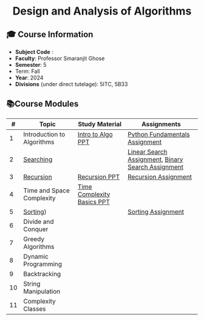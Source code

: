 <h1 align="center">Design and Analysis of Algorithms </h1>

## **🎓 Course Information**

- **Subject Code** :
- **Faculty**: Professor Smaranjit Ghose 
- **Semester**: 5
- Term: Fall
- **Year**: 2024
- **Divisions** (under direct tutelage): 5ITC, 5B33


## **📚Course Modules**

|#|Topic | Study Material | Assignments |
|--|-----|--------------|--------------|
|1|Introduction to Algorithms | [Intro to Algo PPT](https://www.canva.com/design/DAGHn59CvDE/ngSud-Z7JGDgK9gLBC_6qw/view?utm_content=DAGHn59CvDE&utm_campaign=designshare&utm_medium=link&utm_source=editor) | [Python Fundamentals Assignment](https://github.com/smaranjitghose/DAA/blob/main/Fundamental_Python_Assignment.MD)|
|2| [Searching]() | | [Linear Search Assignment](https://github.com/smaranjitghose/DAA/blob/main/Linear_Search_Assignment.MD), [Binary Search Assignment](https://github.com/smaranjitghose/DAA/blob/main/Binary_Search_Assignment.MD)|
|3|[Recursion](https://excalidraw.com/#json=B_RNsqpiceXFAOzZ5TJdP,0qFslpvoE_rsICdsRmymYg)| [Recursion PPT](https://www.canva.com/design/DAGIuo-aKbo/KpuxLZMenqo5mgdP5GTp4w/view?utm_content=DAGIuo-aKbo&utm_campaign=designshare&utm_medium=link&utm_source=editor)|[Recursion Assignment](https://github.com/smaranjitghose/DAA/blob/main/Recursion_Assignment.MD)|
|4| Time and Space Complexity| [Time Complexity Basics PPT](https://www.canva.com/design/DAGJHZ8k_-o/vC_kcBGjW6CS9_n-NgZLDw/view?utm_content=DAGJHZ8k_-o&utm_campaign=designshare&utm_medium=link&utm_source=editor)| |
|5| [Sorting](https://www.canva.com/design/DAGJxnh_s7g/a9ZUdrbJ3SHJ2EpYesfbFA/view?utm_content=DAGJxnh_s7g&utm_campaign=designshare&utm_medium=link&utm_source=editor)) || [Sorting Assignment](https://github.com/smaranjitghose/DAA/blob/main/Sorting_Assignment.MD)|
|6| Divide and Conquer || |
|7|Greedy Algorithms|||
|8|Dynamic Programming |||
|9| Backtracking |||
|10|String Manipulation |||
|11|Complexity Classes||| 
